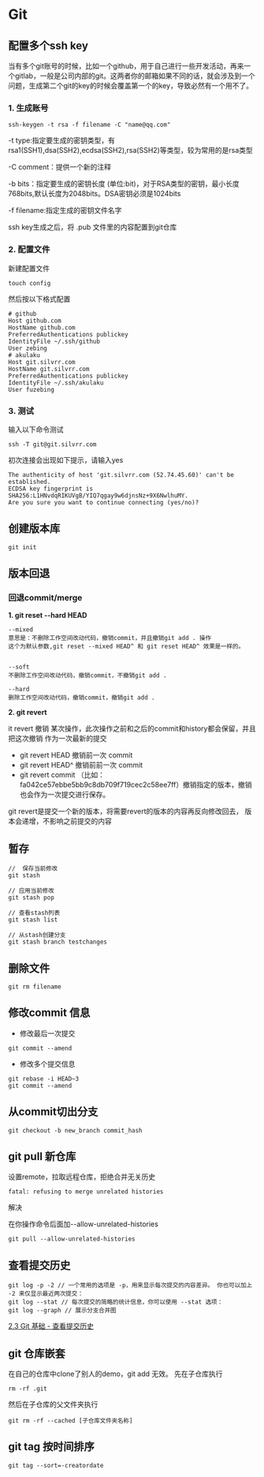 # Git

## 配置多个ssh key
当有多个git账号的时候，比如一个github，用于自己进行一些开发活动，再来一个gitlab，一般是公司内部的git。这两者你的邮箱如果不同的话，就会涉及到一个问题，生成第二个git的key的时候会覆盖第一个的key，导致必然有一个用不了。

### 1. 生成账号
```
ssh-keygen -t rsa -f filename -C "name@qq.com"
```
-t type:指定要生成的密钥类型，有rsa1(SSH1),dsa(SSH2),ecdsa(SSH2),rsa(SSH2)等类型，较为常用的是rsa类型

-C comment：提供一个新的注释

 -b bits：指定要生成的密钥长度 (单位:bit)，对于RSA类型的密钥，最小长度768bits,默认长度为2048bits。DSA密钥必须是1024bits

-f filename:指定生成的密钥文件名字

ssh key生成之后，将 .pub 文件里的内容配置到git仓库

### 2. 配置文件
新建配置文件
```
touch config
```
然后按以下格式配置
```
# github
Host github.com
HostName github.com
PreferredAuthentications publickey
IdentityFile ~/.ssh/github
User zebing
# akulaku
Host git.silvrr.com
HostName git.silvrr.com
PreferredAuthentications publickey
IdentityFile ~/.ssh/akulaku
User fuzebing
```
### 3. 测试
输入以下命令测试
```
ssh -T git@git.silvrr.com
```
初次连接会出现如下提示，请输入yes
```
The authenticity of host 'git.silvrr.com (52.74.45.60)' can't be established.
ECDSA key fingerprint is SHA256:L1HNvdqRIKUVgB/YIQ7qgay9w6djnsNz+9X6NwlhuMY.
Are you sure you want to continue connecting (yes/no)?
```

## 创建版本库

`git init`

## 版本回退

### 回退commit/merge

**1. git reset --hard HEAD**
 ```
 --mixed 
意思是：不删除工作空间改动代码，撤销commit，并且撤销git add . 操作
这个为默认参数,git reset --mixed HEAD^ 和 git reset HEAD^ 效果是一样的。


--soft  
不删除工作空间改动代码，撤销commit，不撤销git add . 

--hard
删除工作空间改动代码，撤销commit，撤销git add . 

```

**2. git revert**

it revert 撤销 某次操作，此次操作之前和之后的commit和history都会保留，并且把这次撤销
作为一次最新的提交
* git revert HEAD                  撤销前一次 commit
* git revert HEAD^               撤销前前一次 commit
* git revert commit （比如：fa042ce57ebbe5bb9c8db709f719cec2c58ee7ff）撤销指定的版本，撤销也会作为一次提交进行保存。

git revert是提交一个新的版本，将需要revert的版本的内容再反向修改回去，
版本会递增，不影响之前提交的内容

## 暂存
```
//  保存当前修改
git stash

// 应用当前修改
git stash pop

// 查看stash列表
git stash list

// 从stash创建分支
git stash branch testchanges
```

## 删除文件
`git rm filename`

## 修改commit 信息

- 修改最后一次提交

```
git commit --amend
```
- 修改多个提交信息

```
git rebase -i HEAD~3
git commit --amend
```

## 从commit切出分支
```
git checkout -b new_branch commit_hash
```

## git pull 新仓库

设置remote，拉取远程仓库，拒绝合并无关历史
```
fatal: refusing to merge unrelated histories
```
解决

在你操作命令后面加--allow-unrelated-histories

```
git pull --allow-unrelated-histories
```

## 查看提交历史

```
git log -p -2 // 一个常用的选项是 -p，用来显示每次提交的内容差异。 你也可以加上 -2 来仅显示最近两次提交：
git log --stat // 每次提交的简略的统计信息，你可以使用 --stat 选项：
git log --graph // 展示分支合并图
```

[2.3 Git 基础 - 查看提交历史](https://git-scm.com/book/zh/v2/Git-%E5%9F%BA%E7%A1%80-%E6%9F%A5%E7%9C%8B%E6%8F%90%E4%BA%A4%E5%8E%86%E5%8F%B2)


## git 仓库嵌套
在自己的仓库中clone了别人的demo，git add 无效。
先在子仓库执行
```dotnetcli
rm -rf .git
```
然后在子仓库的父文件夹执行
```dotnetcli
git rm -rf --cached [子仓库文件夹名称]
```

## git tag 按时间排序
```
git tag --sort=-creatordate
```

